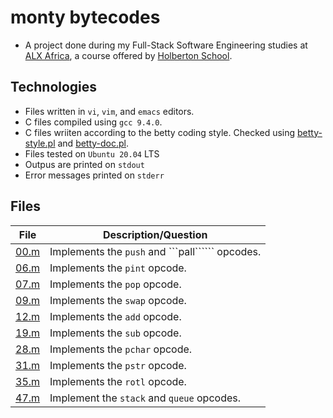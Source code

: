 # monty bytecodes

- A project done during my Full-Stack Software Engineering studies at [ALX Africa](https://www.alxafrica.com/software-engineering-2022/), a course offered by [Holberton School](https://www.holbertonschool.com/).

## Technologies
- Files written in ```vi```, ```vim```, and ```emacs``` editors. 
- C files compiled using ```gcc 9.4.0```.
- C files wriiten according to the betty coding style. Checked using [betty-style.pl](https://github.com/holbertonschool/Betty/blob/master/betty-style.pl) and [betty-doc.pl](https://github.com/holbertonschool/Betty/blob/master/betty-doc.pl).
- Files tested on ```Ubuntu 20.04``` LTS 
- Outpus are  printed on ```stdout```
- Error messages printed on ```stderr```

## Files 

| File  | Description/Question |
| ---  | --- |
|[00.m](00.m)|Implements the ```push``` and ```pall`````` opcodes.|
|[06.m](06.m)|Implements the ```pint``` opcode.|
|[07.m](07.m)|Implements the ```pop``` opcode.|
|[09.m](09.m)|Implements the ```swap``` opcode.|
|[12.m](12.m)|Implements the ```add``` opcode.|
|[19.m](19.m)|Implements the ```sub``` opcode.|
|[28.m](28.m)|Implements the ```pchar``` opcode.|
|[31.m](31.m)|Implements the ```pstr``` opcode.|
|[35.m](35.m)|Implements the ```rotl``` opcode.|
|[47.m](47.m)|Implement the ```stack``` and ```queue``` opcodes.|
